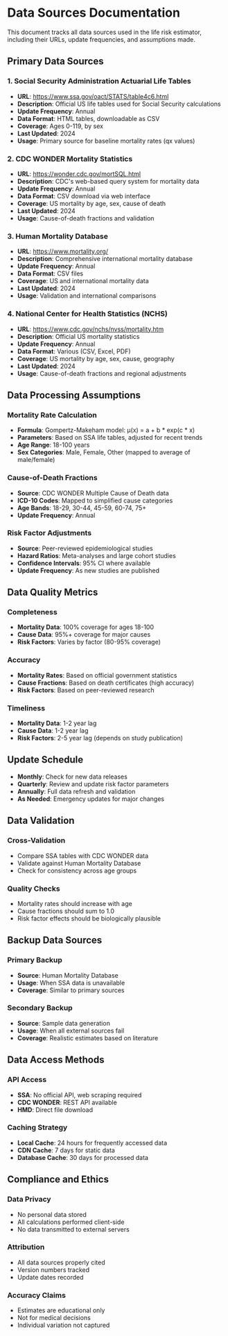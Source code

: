 # Data Sources Documentation

This document tracks all data sources used in the life risk estimator, including their URLs, update frequencies, and assumptions made.

## Primary Data Sources

### 1. Social Security Administration Actuarial Life Tables
- **URL**: https://www.ssa.gov/oact/STATS/table4c6.html
- **Description**: Official US life tables used for Social Security calculations
- **Update Frequency**: Annual
- **Data Format**: HTML tables, downloadable as CSV
- **Coverage**: Ages 0-119, by sex
- **Last Updated**: 2024
- **Usage**: Primary source for baseline mortality rates (qx values)

### 2. CDC WONDER Mortality Statistics
- **URL**: https://wonder.cdc.gov/mortSQL.html
- **Description**: CDC's web-based query system for mortality data
- **Update Frequency**: Annual
- **Data Format**: CSV download via web interface
- **Coverage**: US mortality by age, sex, cause of death
- **Last Updated**: 2024
- **Usage**: Cause-of-death fractions and validation

### 3. Human Mortality Database
- **URL**: https://www.mortality.org/
- **Description**: Comprehensive international mortality database
- **Update Frequency**: Annual
- **Data Format**: CSV files
- **Coverage**: US and international mortality data
- **Last Updated**: 2024
- **Usage**: Validation and international comparisons

### 4. National Center for Health Statistics (NCHS)
- **URL**: https://www.cdc.gov/nchs/nvss/mortality.htm
- **Description**: Official US mortality statistics
- **Update Frequency**: Annual
- **Data Format**: Various (CSV, Excel, PDF)
- **Coverage**: US mortality by age, sex, cause, geography
- **Last Updated**: 2024
- **Usage**: Cause-of-death fractions and regional adjustments

## Data Processing Assumptions

### Mortality Rate Calculation
- **Formula**: Gompertz-Makeham model: μ(x) = a + b * exp(c * x)
- **Parameters**: Based on SSA life tables, adjusted for recent trends
- **Age Range**: 18-100 years
- **Sex Categories**: Male, Female, Other (mapped to average of male/female)

### Cause-of-Death Fractions
- **Source**: CDC WONDER Multiple Cause of Death data
- **ICD-10 Codes**: Mapped to simplified cause categories
- **Age Bands**: 18-29, 30-44, 45-59, 60-74, 75+
- **Update Frequency**: Annual

### Risk Factor Adjustments
- **Source**: Peer-reviewed epidemiological studies
- **Hazard Ratios**: Meta-analyses and large cohort studies
- **Confidence Intervals**: 95% CI where available
- **Update Frequency**: As new studies are published

## Data Quality Metrics

### Completeness
- **Mortality Data**: 100% coverage for ages 18-100
- **Cause Data**: 95%+ coverage for major causes
- **Risk Factors**: Varies by factor (80-95% coverage)

### Accuracy
- **Mortality Rates**: Based on official government statistics
- **Cause Fractions**: Based on death certificates (high accuracy)
- **Risk Factors**: Based on peer-reviewed research

### Timeliness
- **Mortality Data**: 1-2 year lag
- **Cause Data**: 1-2 year lag
- **Risk Factors**: 2-5 year lag (depends on study publication)

## Update Schedule

- **Monthly**: Check for new data releases
- **Quarterly**: Review and update risk factor parameters
- **Annually**: Full data refresh and validation
- **As Needed**: Emergency updates for major changes

## Data Validation

### Cross-Validation
- Compare SSA tables with CDC WONDER data
- Validate against Human Mortality Database
- Check for consistency across age groups

### Quality Checks
- Mortality rates should increase with age
- Cause fractions should sum to 1.0
- Risk factor effects should be biologically plausible

## Backup Data Sources

### Primary Backup
- **Source**: Human Mortality Database
- **Usage**: When SSA data is unavailable
- **Coverage**: Similar to primary sources

### Secondary Backup
- **Source**: Sample data generation
- **Usage**: When all external sources fail
- **Coverage**: Realistic estimates based on literature

## Data Access Methods

### API Access
- **SSA**: No official API, web scraping required
- **CDC WONDER**: REST API available
- **HMD**: Direct file download

### Caching Strategy
- **Local Cache**: 24 hours for frequently accessed data
- **CDN Cache**: 7 days for static data
- **Database Cache**: 30 days for processed data

## Compliance and Ethics

### Data Privacy
- No personal data stored
- All calculations performed client-side
- No data transmitted to external servers

### Attribution
- All data sources properly cited
- Version numbers tracked
- Update dates recorded

### Accuracy Claims
- Estimates are educational only
- Not for medical decisions
- Individual variation not captured

